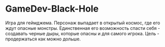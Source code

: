 # GameDev-Black-Hole
Игра для геймджема. Персонаж выпадает в открытый космос, где его ждут опасные монстры. Единственная его возможность спасти себя - создавать черные дыры, которые опасны и для самого игрока. Цель - продержаться как можно дольше.
